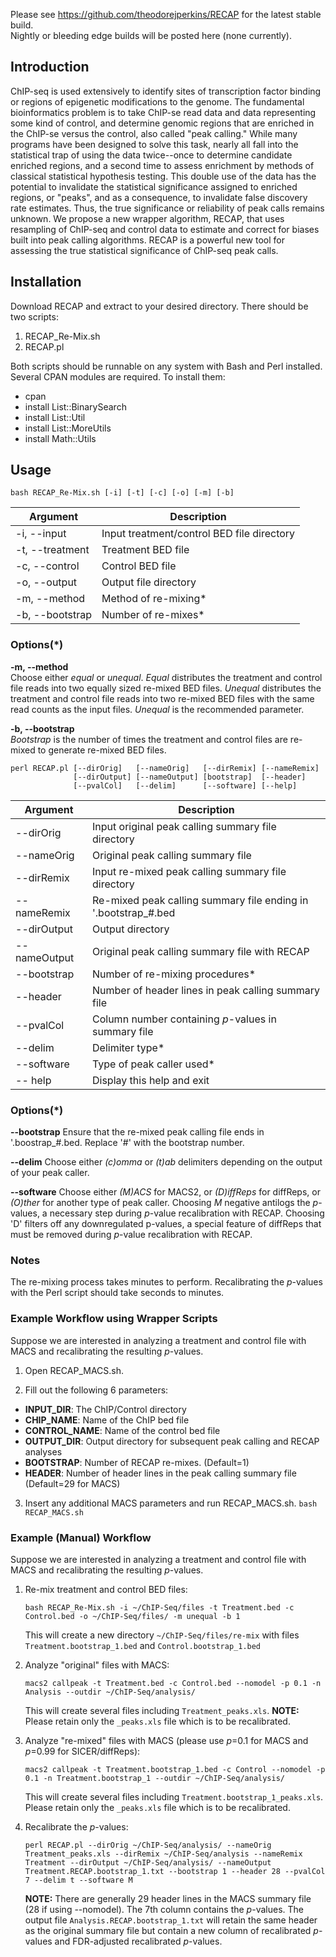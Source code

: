 Please see <https://github.com/theodorejperkins/RECAP> for the latest stable build.  
Nightly or bleeding edge builds will be posted here (none currently).

## Introduction

ChIP-seq is used extensively to identify sites of transcription factor binding or regions of epigenetic modifications to the genome. The fundamental bioinformatics problem is to take ChIP-se read data and data representing some kind of control, and determine genomic regions that are enriched in the ChIP-se versus the control, also called "peak calling." While many programs have been designed to solve this task, nearly all fall into the statistical trap of using the data twice--once to determine candidate enriched regions, and a second time to assess enrichment by methods of classical statistical hypothesis testing. This double use of the data has the potential to invalidate the statistical significance assigned to enriched regions, or "peaks", and as a consequence, to invalidate false discovery rate estimates. Thus, the true significance or reliability of peak calls remains unknown. We propose a new wrapper algorithm, RECAP, that uses resampling of ChIP-seq and control data to estimate and correct for biases built into peak calling algorithms. RECAP is a powerful new tool for assessing the true statistical significance of ChIP-seq peak calls.

## Installation

Download RECAP and extract to your desired directory. There should be two scripts:
1.  RECAP_Re-Mix.sh
1.  RECAP.pl

Both scripts should be runnable on any system with Bash and Perl installed. Several CPAN modules are required. To install them:
* cpan
* install List::BinarySearch
* install List::Util
* install List::MoreUtils
* install Math::Utils

## Usage

```
bash RECAP_Re-Mix.sh [-i] [-t] [-c] [-o] [-m] [-b]  
```

Argument | Description
------------ | -------------
-i, --input | Input treatment/control BED file directory
-t, --treatment | Treatment BED file
-c, --control | Control BED file
-o, --output | Output file directory
-m, --method | Method of re-mixing*
-b, --bootstrap | Number of re-mixes*

### Options(\*)

**-m, --method**  
Choose either *equal* or *unequal*. *Equal* distributes the treatment and control file reads into two equally sized re-mixed BED files. *Unequal* distributes the treatment and control file reads into two re-mixed BED files with the same read counts as the input files. *Unequal* is the recommended parameter.

**-b, --bootstrap**  
*Bootstrap* is the number of times the treatment and control files are re-mixed to generate re-mixed BED files.

```
perl RECAP.pl [--dirOrig]   [--nameOrig]   [--dirRemix] [--nameRemix] 
              [--dirOutput] [--nameOutput] [bootstrap]  [--header] 
              [--pvalCol]   [--delim]      [--software] [--help] 
```

Argument | Description
------------ | -------------
--dirOrig | Input original peak calling summary file directory
--nameOrig | Original peak calling summary file
--dirRemix | Input re-mixed peak calling summary file directory
--nameRemix | Re-mixed peak calling summary file ending in '.bootstrap_#.bed
--dirOutput | Output directory
--nameOutput | Original peak calling summary file with RECAP 
--bootstrap | Number of re-mixing procedures*
--header | Number of header lines in peak calling summary file
--pvalCol | Column number containing *p*-values in summary file
--delim | Delimiter type*
--software | Type of peak caller used*
-- help | Display this help and exit

### Options(\*)

**--bootstrap**
Ensure that the re-mixed peak calling file ends in '.boostrap_#.bed. Replace '#' with the bootstrap number.

**--delim**
Choose either *(c)omma* or *(t)ab* delimiters depending on the output of your peak caller.

**--software**
Choose either *(M)ACS* for MACS2, or *(D)iffReps* for diffReps, or *(O)ther* for another type of peak caller. Choosing *M* negative antilogs the *p*-values, a necessary step during *p*-value recalibration with RECAP. Choosing 'D' filters off any downregulated p-values, a special feature of diffReps that must be removed during *p*-value recalibration with RECAP.

### Notes

The re-mixing process takes minutes to perform. Recalibrating the *p*-values with the Perl script should take seconds to minutes.

### Example Workflow using Wrapper Scripts

Suppose we are interested in analyzing a treatment and control file with MACS and recalibrating the resulting *p*-values.

1. Open RECAP_MACS.sh.

2. Fill out the following 6 parameters:  
  * **INPUT_DIR**: The ChIP/Control directory  
  * **CHIP_NAME**: Name of the ChIP bed file  
  * **CONTROL_NAME**: Name of the control bed file  
  * **OUTPUT_DIR**: Output directory for subsequent peak calling and RECAP analyses  
  * **BOOTSTRAP**: Number of RECAP re-mixes. (Default=1)  
  * **HEADER**: Number of header lines in the peak calling summary file (Default=29 for MACS)  

3. Insert any additional MACS parameters and run RECAP_MACS.sh.
```bash RECAP_MACS.sh```

### Example (Manual) Workflow

Suppose we are interested in analyzing a treatment and control file with MACS and recalibrating the resulting *p*-values.

1.  Re-mix treatment and control BED files: 

    ```bash RECAP_Re-Mix.sh -i ~/ChIP-Seq/files -t Treatment.bed -c Control.bed -o ~/ChIP-Seq/files/ -m unequal -b 1```
    
    This will create a new directory `~/ChIP-Seq/files/re-mix` with files `Treatment.bootstrap_1.bed` and `Control.bootstrap_1.bed`
    
1.  Analyze "original" files with MACS:

    ```macs2 callpeak -t Treatment.bed -c Control.bed --nomodel -p 0.1 -n Analysis --outdir ~/ChIP-Seq/analysis/```
    
    This will create several files including ```Treatment_peaks.xls```. **NOTE:** Please retain only the ```_peaks.xls``` file which is to be recalibrated.
    
1.  Analyze "re-mixed" files with MACS (please use *p*=0.1 for MACS and *p*=0.99 for SICER/diffReps):

    ```macs2 callpeak -t Treatment.bootstrap_1.bed -c Control --nomodel -p 0.1 -n Treatment.bootstrap_1 --outdir ~/ChIP-Seq/analysis/```
    
    This will create several files including ```Treatment.bootstrap_1_peaks.xls```. Please retain only the ```_peaks.xls``` file which is to be recalibrated.
    
1.  Recalibrate the *p*-values:

    ```perl RECAP.pl --dirOrig ~/ChIP-Seq/analysis/ --nameOrig Treatment_peaks.xls --dirRemix ~/ChIP-Seq/analysis --nameRemix Treatment --dirOutput ~/ChIP-Seq/analysis/ --nameOutput Treatment.RECAP.bootstrap_1.txt --bootstrap 1 --header 28 --pvalCol 7 --delim t --software M```
    
    **NOTE:** There are generally 29 header lines in the MACS summary file (28 if using --nomodel). The 7th column contains the *p*-values. The output file `Analysis.RECAP.bootstrap_1.txt` will retain the same header as the original summary file but contain a new column of recalibrated *p*-values and FDR-adjusted recalibrated *p*-values.
